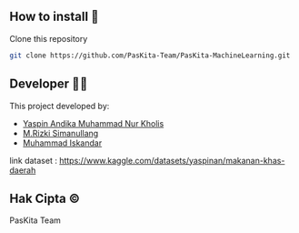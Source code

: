 

## How to install 🔧
Clone this repository
```bash
git clone https://github.com/PasKita-Team/PasKita-MachineLearning.git
```

## Developer 👷‍♀
This project developed by:
* [Yaspin Andika Muhammad Nur Kholis](https://github.com/yayaspinnn)
* [M.Rizki Simanullang](https://github.com/rizkisimanullang)
* [Muhammad Iskandar](https://github.com/iskndrr12)

link dataset : https://www.kaggle.com/datasets/yaspinan/makanan-khas-daerah

## Hak Cipta ©️
PasKita Team
